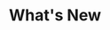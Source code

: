 ---
title: What's New
description: "Build compelling spatial apps using CARTO, React, and deck.gl."
icon: "/img/icons/whats-new.png"
url: whats-new
type: whats-new

cascade:
  basePath: whats-new
  menu:
    - title: "Q3 2022"
      url: quarters/q3-2022
    - title: "Q2 2022"
      url: quarters/q2-2022
    - title: "Q1 2022"
      url: quarters/q1-2022
    - title: "Q4 2021"
      url: quarters/q4-2021
---